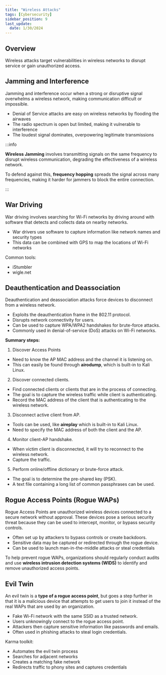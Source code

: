 ```yaml
---
title: "Wireless Attacks"
tags: [Cybersecurity]
sidebar_position: 9
last_update:
  date: 1/30/2024
---
```




## Overview

Wireless attacks target vulnerabilities in wireless networks to disrupt service or gain unauthorized access.

## Jamming and Interference

Jamming and interference occur when a strong or disruptive signal overwhelms a wireless network, making communication difficult or impossible.

- Denial of Service attacks are easy on wireless networks by flooding the airwaves
- The radio spectrum is open but limited, making it vulnerable to interference
- The loudest signal dominates, overpowering legitimate transmissions


:::info 

**Wireless Jamming** involves transmitting signals on the same frequency to disrupt wireless communication, degrading the effectiveness of a wireless network. 

To defend against this, **frequency hopping** spreads the signal across many frequencies, making it harder for jammers to block the entire connection.

:::



## War Driving

War driving involves searching for Wi-Fi networks by driving around with software that detects and collects data on nearby networks.

- War drivers use software to capture information like network names and security types
- This data can be combined with GPS to map the locations of Wi-Fi networks

Common tools:

- iStumbler
- wigle.net

## Deauthentication and Deassociation

Deauthentication and deassociation attacks force devices to disconnect from a wireless network.

- Exploits the deauthentication frame in the 802.11 protocol.
- Disrupts network connectivity for users.
- Can be used to capture WPA/WPA2 handshakes for brute-force attacks.
- Commonly used in denial-of-service (DoS) attacks on Wi-Fi networks.

**Summary steps:**

1. Discover Access Points

  - Need to know the AP MAC address and the channel it is listening on.
  - This can easily be found through **airodump**, which is built-in to Kali Linux.

2. Discover connected clients.

  - Find connected clients or clients that are in the process of connecting.
  - The goal is to capture the wireless traffic while client is authenticating.
  - Record the MAC address of the client that is authenticating to the wireless network.

3. Disconnect active client from AP.

  - Tools can be used, like **aireplay** which is built-in to Kali Linux.
  - Need to specify the MAC address of both the client and the AP.

4. Monitor client-AP handshake.

  - When victim client is disconnected, it will try to reconnect to the wireless network.
  - Capture the traffic.

5. Perform online/offline dictionary or brute-force attack.

  - The goal is to determine the pre-shared key (PSK).
  - A text file containing a long list of common passphrases can be used.


## Rogue Access Points (Rogue WAPs)

Rogue Access Points are unauthorized wireless devices connected to a secure network without approval. These devices pose a serious security threat because they can be used to intercept, monitor, or bypass security controls.

- Often set up by attackers to bypass controls or create backdoors.
- Sensitive data may be captured or redirected through the rogue device.
- Can be used to launch man-in-the-middle attacks or steal credentials

To help prevent rogue WAPs, organizations should regularly conduct audits and use **wireless intrusion detection systems (WIDS)** to identify and remove unauthorized access points.

## Evil Twin

An evil twin is a **type of a rogue access point**, but goes a step further in that it is a malicious device that attempts to get users to join it instead of the real WAPs that are used by an organization. 

- Fake Wi-Fi network with the same SSID as a trusted network.
- Users unknowingly connect to the rogue access point.
- Attackers then capture sensitive information like passwords and emails.
- Often used in phishing attacks to steal login credentials.

Karma toolkit: 

- Automates the evil twin process
- Searches for adjacent networks
- Creates a matching fake network
- Redirects traffic to phony sites and captures credentials
